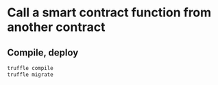 # Call a smart contract function from another contract

## Compile, deploy
```bash
truffle compile
truffle migrate
```